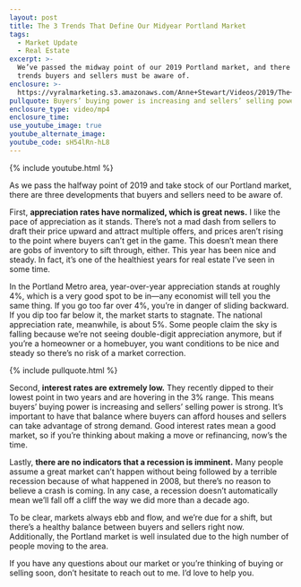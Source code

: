 ```yaml
---
layout: post
title: The 3 Trends That Define Our Midyear Portland Market
tags:
  - Market Update
  - Real Estate
excerpt: >-
  We’ve passed the midway point of our 2019 Portland market, and there are three
  trends buyers and sellers must be aware of.
enclosure: >-
  https://vyralmarketing.s3.amazonaws.com/Anne+Stewart/Videos/2019/The+Housing+Market+Update.mp4
pullquote: Buyers’ buying power is increasing and sellers’ selling power is strong.
enclosure_type: video/mp4
enclosure_time:
use_youtube_image: true
youtube_alternate_image:
youtube_code: sH54lRn-hL8
---
```


{% include youtube.html %}

As we pass the halfway point of 2019 and take stock of our Portland market, there are three developments that buyers and sellers need to be aware of.&nbsp;

First, **appreciation rates have normalized, which is great news.** I like the pace of appreciation as it stands. There’s not a mad dash from sellers to draft their price upward and attract multiple offers, and prices aren’t rising to the point where buyers can’t get in the game. This doesn’t mean there are gobs of inventory to sift through, either. This year has been nice and steady. In fact, it’s one of the healthiest years for real estate I’ve seen in some time.&nbsp;

In the Portland Metro area, year-over-year appreciation stands at roughly 4%, which is a very good spot to be in—any economist will tell you the same thing. If you go too far over 4%, you’re in danger of sliding backward. If you dip too far below it, the market starts to stagnate. The national appreciation rate, meanwhile, is about 5%. Some people claim the sky is falling because we’re not seeing double-digit appreciation anymore, but if you’re a homeowner or a homebuyer, you want conditions to be nice and steady so there’s no risk of a market correction.&nbsp;

{% include pullquote.html %}

Second, **interest rates are extremely low.** They recently dipped to their lowest point in two years and are hovering in the 3% range. This means buyers’ buying power is increasing and sellers’ selling power is strong. It’s important to have that balance where buyers can afford houses and sellers can take advantage of strong demand. Good interest rates mean a good market, so if you’re thinking about making a move or refinancing, now’s the time.&nbsp;

Lastly, **there are no indicators that a recession is imminent.** Many people assume a great market can’t happen without being followed by a terrible recession because of what happened in 2008, but there’s no reason to believe a crash is coming. In any case, a recession doesn’t automatically mean we’ll fall off a cliff the way we did more than a decade ago.&nbsp;

To be clear, markets always ebb and flow, and we’re due for a shift, but there’s a healthy balance between buyers and sellers right now. Additionally, the Portland market is well insulated due to the high number of people moving to the area.&nbsp;

If you have any questions about our market or you’re thinking of buying or selling soon, don’t hesitate to reach out to me. I’d love to help you.&nbsp;<br>&nbsp;

&nbsp;